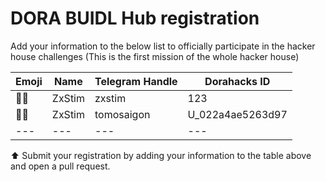 # DORA BUIDL Hub registration

Add your information to the below list to officially participate in the hacker house challenges (This is the first mission of the whole hacker house)

| Emoji | Name | Telegram Handle    | Dorahacks ID | 
| ----- | ---- | ------------------ | -------| 
| 🧑‍⚖️    | ZxStim | zxstim | 123
| 🧑‍⚖️    | ZxStim | tomosaigon | U_022a4ae5263d97 |
| ---   | ---    | ---              | --- |

⬆️ Submit your registration by adding your information to the table above and open a pull request.
